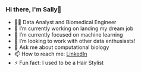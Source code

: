 ### Hi there, I'm Sally👋

<!--
**sallyca530/sallyca530** is a ✨ _special_ ✨ repository because its `README.md` (this file) appears on your GitHub profile.

Here are some ideas to get you started:

- 🔭 I’m currently working on ...
- 🌱 I’m currently learning ...
- 👯 I’m looking to collaborate on ...
- 🤔 I’m looking for help with ...
- 💬 Ask me about ...
- 📫 How to reach me: ...
- 😄 Pronouns: ...
- ⚡ Fun fact: ...
-->

- 👩‍💻 Data Analyst and Biomedical Engineer
- 🔭 I’m currently working on landing my dream job
- 🌱 I’m currently focused on  machine learning
- 🤔 I’m looking to work with other data enthusiasts!
- 💬 Ask me about computational biology
- 📫 How to reach me: [LinkedIn](https://www.linkedin.com/in/sally-anderson-184bb8133/)
- ⚡ Fun fact: I used to be a Hair Stylist 